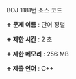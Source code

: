 BOJ 1181번 소스 코드

<b>※ 문제 이름</b> : 단어 정렬

<b>※ 제한 시간</b> : 2 초

<b>※ 제한 메모리</b> : 256 MB

<b>※ 제출 언어</b> : C++
